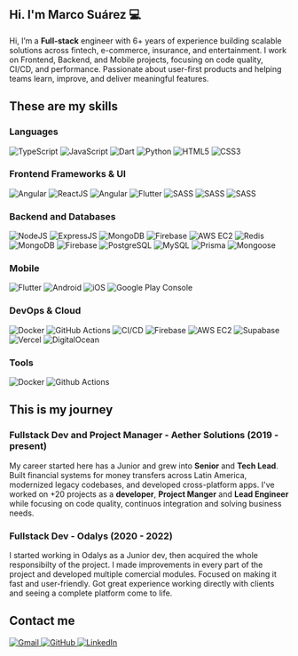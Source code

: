 ## Hi. I'm Marco Suárez 💻

Hi, I’m a **Full-stack** engineer with 6+ years of experience building scalable solutions across fintech, e-commerce, insurance, and entertainment. I work on Frontend, Backend, and Mobile projects, focusing on code quality, CI/CD, and performance. Passionate about user-first products and helping teams learn, improve, and deliver meaningful features.

## These are my skills

### Languages
<p>
    <img alt="TypeScript" src="https://img.shields.io/badge/-TypeScript-3178C6?style=flat&logo=typescript&logoColor=white&link=https://www.typescriptlang.org/" />
    <img alt="JavaScript" src="https://img.shields.io/badge/-JavaScript-F7DF1E?style=flat&logo=javascript&logoColor=black&link=https://developer.mozilla.org/en-US/docs/Web/JavaScript" />
    <img alt="Dart" src="https://img.shields.io/badge/-Dart-0175C2?style=flat&logo=dart&logoColor=white&link=https://dart.dev/" />
    <img alt="Python" src="https://img.shields.io/badge/-Python-3776AB?style=flat&logo=python&logoColor=white&link=https://www.python.org/" />
    <img alt="HTML5" src="https://img.shields.io/badge/-HTML5-E34F26?style=flat&logo=html5&logoColor=white&link=https://developer.mozilla.org/en-US/docs/Web/HTML" />
    <img alt="CSS3" src="https://img.shields.io/badge/-CSS3-1572B6?style=flat&logo=css3&logoColor=white&link=https://developer.mozilla.org/en-US/docs/Web/CSS" />
</p>

### Frontend Frameworks & UI
<p>
    <img alt="Angular" src="https://img.shields.io/badge/-Angular-DF432F?style=flat&logo=angular&logoColor=white&link=https://https://angular.dev/" />
    <img alt="ReactJS" src="https://img.shields.io/badge/-React-43D8FD?style=flat&logo=react&logoColor=white&link=https://https://react.dev/" />
    <img alt="Angular" src="https://img.shields.io/badge/-Svelte-F2481D?style=flat&logo=svelte&logoColor=white&link=https%3A%2F%2Fsvelte.dev" />
    <img alt="Flutter" src="https://img.shields.io/badge/-Flutter-31B9F6?style=flat&logo=Flutter&logoColor=white&link=https://flutter.dev/" />
    <img alt="SASS" src="https://img.shields.io/badge/-Sass-C56494?style=flat&logo=sass&logoColor=white&link=https://sass-lang.com/" />
    <img alt="SASS" src="https://img.shields.io/badge/-Tailwind-01B9D9?style=flat&logo=tailwindcss&logoColor=white&link=https://tailwindcss.com/" />
    <img alt="SASS" src="https://img.shields.io/badge/-Bootstrap-7A09F7?style=flat&logo=bootstrap&logoColor=white&link=https://getbootstrap.com/" />

</p>

### Backend and Databases
<p>
    <img alt="NodeJS" src="https://img.shields.io/badge/-NodeJS-339933?style=flat&logo=node.js&logoColor=white&link=https://nodejs.org/" />
    <img alt="ExpressJS" src="https://img.shields.io/badge/-ExpressJS-333333?style=flat&logo=express&logoColor=white&link=https%3A%2F%2Fexpressjs.com" />
    <img alt="MongoDB" src="https://img.shields.io/badge/-MongoDB-2B694A?style=flat&logo=mongodb&logoColor=white&link=https%3A%2F%2Fmongodb.com" />
    <img alt="Firebase" src="https://img.shields.io/badge/-Firebase-FFC431?style=flat&logo=firebase&logoColor=white&link=https%3A%2F%2Ffirebase.google.com" />
    <img alt="AWS EC2" src="https://img.shields.io/badge/-EC2-F68633?style=flat&logo=amazon-web-services&logoColor=white&link=https%3A%2F%2Fgithub.com" />
    <img alt="Redis" src="https://img.shields.io/badge/-Redis-DC382D?style=flat&logo=redis&logoColor=white&link=https://redis.io/" />
    <img alt="MongoDB" src="https://img.shields.io/badge/-MongoDB-47A248?style=flat&logo=mongodb&logoColor=white&link=https://mongodb.com/" />
    <img alt="Firebase" src="https://img.shields.io/badge/-Firebase-FFCA28?style=flat&logo=firebase&logoColor=white&link=https://firebase.google.com/" />
    <img alt="PostgreSQL" src="https://img.shields.io/badge/-PostgreSQL-336791?style=flat&logo=postgresql&logoColor=white&link=https://www.postgresql.org/" />
    <img alt="MySQL" src="https://img.shields.io/badge/-MySQL-4479A1?style=flat&logo=mysql&logoColor=white&link=https://www.mysql.com/" />
    <img alt="Prisma" src="https://img.shields.io/badge/-Prisma-2D3748?style=flat&logo=prisma&logoColor=white&link=https://www.prisma.io/" />
    <img alt="Mongoose" src="https://img.shields.io/badge/-Mongoose-880000?style=flat&logo=mongoose&logoColor=white&link=https://mongoosejs.com/" />
</p>

### Mobile
<p>
    <img alt="Flutter" src="https://img.shields.io/badge/-Flutter-31B9F6?style=flat&logo=flutter&logoColor=white&link=https://flutter.dev/" />
    <img alt="Android" src="https://img.shields.io/badge/-Android-3DDC84?style=flat&logo=android&logoColor=white&link=https://developer.android.com/" />
    <img alt="iOS" src="https://img.shields.io/badge/-iOS-000000?style=flat&logo=apple&logoColor=white&link=https://developer.apple.com/ios/" />
    <img alt="Google Play Console" src="https://img.shields.io/badge/-Google%20Play%20Console-414141?style=flat&logo=google-play&logoColor=white&link=https://play.google.com/console/about/" />
</p>

### DevOps & Cloud
<p>
    <img alt="Docker" src="https://img.shields.io/badge/-Docker-2496ED?style=flat&logo=docker&logoColor=white&link=https://www.docker.com/" />
    <img alt="GitHub Actions" src="https://img.shields.io/badge/-GitHub%20Actions-2088FF?style=flat&logo=github-actions&logoColor=white&link=https://github.com/features/actions" />
    <img alt="CI/CD" src="https://img.shields.io/badge/-CI%2FCD-0A0A0A?style=flat&logo=githubactions&logoColor=white&link=https://en.wikipedia.org/wiki/CI/CD" />
    <img alt="Firebase" src="https://img.shields.io/badge/-Firebase-FFCA28?style=flat&logo=firebase&logoColor=white&link=https://firebase.google.com/" />
    <img alt="AWS EC2" src="https://img.shields.io/badge/-AWS%20EC2-F68633?style=flat&logo=amazon-ec2&logoColor=white&link=https://aws.amazon.com/ec2/" />
    <img alt="Supabase" src="https://img.shields.io/badge/-Supabase-3ECF8E?style=flat&logo=supabase&logoColor=white&link=https://supabase.com/" />
    <img alt="Vercel" src="https://img.shields.io/badge/-Vercel-000000?style=flat&logo=vercel&logoColor=white&link=https://vercel.com/" />
    <img alt="DigitalOcean" src="https://img.shields.io/badge/-DigitalOcean-0080FF?style=flat&logo=digitalocean&logoColor=white&link=https://www.digitalocean.com/" />
</p>

### Tools
<p>
    <img alt="Docker" src="https://img.shields.io/badge/-Docker-2496ED?style=flat&logo=docker&logoColor=white&link=https://www.docker.com/" />
    <img alt="Github Actions" src="https://img.shields.io/badge/-Github%20Actions-1F2328?style=flat&logo=github&logoColor=white&link=https%3A%2F%2Fgithub.com" />
    
</p>


## This is my journey
### Fullstack Dev and Project Manager - Aether Solutions (2019 - present)
My career started here has a Junior and grew into **Senior** and **Tech Lead**. Built financial systems for money transfers across Latin America, modernized legacy codebases, and developed cross-platform apps. I've worked on +20 projects as a **developer**, **Project Manger** and **Lead Engineer** while focusing on code quality, continuos integration and solving business needs.

### Fullstack Dev - Odalys (2020 - 2022)
I started working in Odalys as a Junior dev, then acquired the whole responsibilty of the project. I made improvements in every part of the project and developed multiple comercial modules. Focused on making it fast and user-friendly. Got great experience working directly with clients and seeing a complete platform come to life.

## Contact me
<p>
    <a href="mailto:marcosuarezp95@gmail.com" target="_blank" ref="noopener noreferrer">
        <img alt="Gmail" src="https://img.shields.io/badge/-Gmail-D14836?style=flat&logo=gmail&logoColor=white" />
    </a>
    <a href="https://github.com/marksasp95" target="_blank" ref="noopener noreferrer">
        <img alt="GitHub" src="https://img.shields.io/badge/-GitHub-181717?style=flat&logo=github&logoColor=white" />
    </a>
    <a href="https://linkedin.com/in/marco-su%C3%A1rez-703356117/" target="_blank" ref="noopener noreferrer">
        <img alt="LinkedIn" src="https://img.shields.io/badge/-LinkedIn-0077B5?style=flat&logo=linkedin&logoColor=white" />
    </a>
</p>